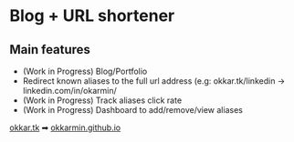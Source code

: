 # Blog + URL shortener

## Main features

- (Work in Progress) Blog/Portfolio
- Redirect known aliases to the full url address (e.g: okkar.tk/linkedin -> linkedin.com/in/okarmin/
- (Work in Progress) Track aliases click rate
- (Work in Progress) Dashboard to add/remove/view aliases

[okkar.tk](https://okkar.tk) ➡ [okkarmin.github.io](okkarmin.github.io)
